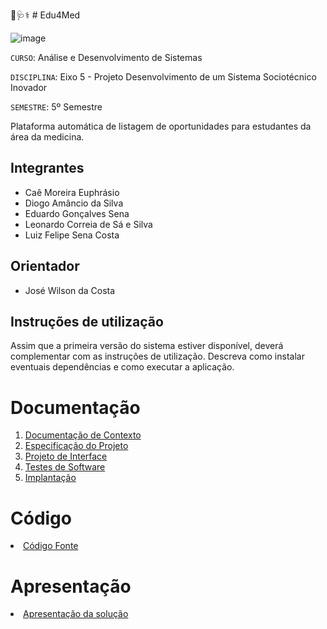 📱🩺⚕️ # Edu4Med

![image](https://github.com/user-attachments/assets/5e31f2d1-ac16-480a-a67e-dd5bf78c423d)


`CURSO`: Análise e Desenvolvimento de Sistemas

`DISCIPLINA`: Eixo 5 - Projeto Desenvolvimento de um Sistema Sociotécnico Inovador 

`SEMESTRE`: 5º Semestre

Plataforma automática de listagem de oportunidades para estudantes da área da medicina.

## Integrantes

* Caê Moreira Euphrásio
* Diogo Amâncio da Silva
* Eduardo Gonçalves Sena
* Leonardo Correia de Sá e Silva
* Luiz Felipe Sena Costa

## Orientador

* José Wilson da Costa

## Instruções de utilização

Assim que a primeira versão do sistema estiver disponível, deverá complementar com as instruções de utilização. Descreva como instalar eventuais dependências e como executar a aplicação.

# Documentação

<ol>
<li><a href="documentos/01-Documentação de Contexto.md"> Documentação de Contexto</a></li>
<li><a href="documentos/02-Especificação do Projeto.md"> Especificação do Projeto</a></li>
<li><a href="documentos/03-Projeto de Interface.md"> Projeto de Interface</a></li>
<li><a href="documentos/04-Testes de Software.md"> Testes de Software</a></li>
<li><a href="documentos/05-Implantação.md"> Implantação</a></li>
</ol>

# Código

<li><a href="codigo-fonte/README.md"> Código Fonte</a></li>

# Apresentação

<li><a href="apresentacao/README.md"> Apresentação da solução</a></li>
